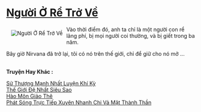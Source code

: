 <a href="https://truyentiki.com/nguoi-o-re-tro-ve.31504/" title="Người Ở Rể Trở Về"><h1>Người Ở Rể Trở Về</h1></a><div style="display:table"><img align="right" style="float: left; padding: 10px;" src="https://truyentiki.com/a/img/str/src/31504.jpg" alt="Người Ở Rể Trở Về">Vào thời điểm đó, anh ta chỉ là một người con rể lãng phí, bị mọi người coi thường, và bị giết trong ba năm. <p></p> Bây giờ Nirvana đã trở lại, tôi có nó trên thế giới, chỉ để giữ cho nó mở ...</div><p><br><b>Truyện Hay Khác :</b></p><a href="https://truyentiki.com/su-thuong-manh-nhat-luyen-khi-ky.31503/" alt="Sử Thượng Mạnh Nhất Luyện Khí Kỳ">Sử Thượng Mạnh Nhất Luyện Khí Kỳ</a><br/><a href="https://github.com/nownovels/truyenhay/tree/master/truyenhay/30537/README.md" alt="Thế Giới Đệ Nhất Siêu Sao">Thế Giới Đệ Nhất Siêu Sao</a><br/><a href="https://www.pinterest.com/pin/594756694531470981" alt="Hào Môn Giảo Thê">Hào Môn Giảo Thê</a><br/><a href="https://github.com/nownovels/topcv/tree/master/truyenhay/31531/README.md" alt="Phát Sóng Trực Tiếp Xuyên Nhanh Chi Vả Mặt Thành Thần">Phát Sóng Trực Tiếp Xuyên Nhanh Chi Vả Mặt Thành Thần</a><br/>